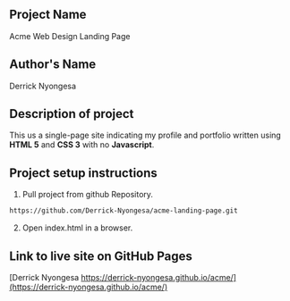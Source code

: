 ## Project Name
Acme Web Design Landing Page

## Author's Name
Derrick Nyongesa

## Description of project
This us a single-page site indicating my profile and portfolio written using **HTML 5** and **CSS 3** with no **Javascript**.

## Project setup instructions

1. Pull project from github Repository.

```bash
https://github.com/Derrick-Nyongesa/acme-landing-page.git
``` 

2. Open index.html in a browser.

## Link to live site on GitHub Pages
[Derrick Nyongesa https://derrick-nyongesa.github.io/acme/](https://derrick-nyongesa.github.io/acme/)

